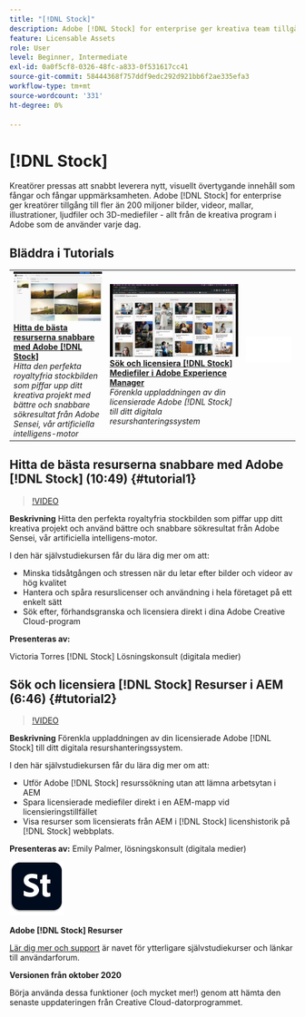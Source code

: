 ```yaml
---
title: "[!DNL Stock]"
description: Adobe [!DNL Stock] for enterprise ger kreativa team tillgång till fler än 200 miljoner bilder, videor, mallar, illustrationer, ljudfiler och 3D-resurser
feature: Licensable Assets
role: User
level: Beginner, Intermediate
exl-id: 0a0f5cf8-0326-48fc-a833-0f531617cc41
source-git-commit: 58444368f757ddf9edc292d921bb6f2ae335efa3
workflow-type: tm+mt
source-wordcount: '331'
ht-degree: 0%

---
```


# [!DNL Stock]

Kreatörer pressas att snabbt leverera nytt, visuellt övertygande innehåll som fångar och fångar uppmärksamheten. Adobe [!DNL Stock] for enterprise ger kreatörer tillgång till fler än 200 miljoner bilder, videor, mallar, illustrationer, ljudfiler och 3D-mediefiler - allt från de kreativa program i Adobe som de använder varje dag.

## Bläddra i Tutorials

<table style="table-layout:fixed">
<tr>
 <td>
   <a href="stock.md#tutorial1">
      <img alt="Hitta de bästa resurserna snabbare med Adobe [!DNL Stock]" src="../assets/stock_torres_thumbnail.jpg" />
   </a>
    <div>
   <a href="stock.md#tutorial1"><strong>Hitta de bästa resurserna snabbare med Adobe [!DNL Stock]</strong></a>
    </div>
    <em>Hitta den perfekta royaltyfria stockbilden som piffar upp ditt kreativa projekt med bättre och snabbare sökresultat från Adobe Sensei, vår artificiella intelligens-motor</em>
    <br>
  </td>
  <td>
   <a href="stock.md#tutorial2">
      <img alt="Sök och licensiera [!DNL Stock] Resurser i AEM" src="../assets/stock_aemintegration_palmer_thumbnail.jpg" />
   </a>
    <div>
   <a href="stock.md#tutorial2"><strong>Sök och licensiera [!DNL Stock] Mediefiler i Adobe Experience Manager</strong></a>
    </div>
    <em>Förenkla uppladdningen av din licensierade Adobe [!DNL Stock] till ditt digitala resurshanteringssystem</em>
    <br>
  </td>
  <td>
    <img alt="Avgränsare" src="../assets/Whitespacer.png" />
    <div>
    <br>
  </td>
</tr>
</table>

## Hitta de bästa resurserna snabbare med Adobe [!DNL Stock] (10:49) {#tutorial1}

>[!VIDEO](https://video.tv.adobe.com/v/326951?hidetitle=true)

**Beskrivning**
Hitta den perfekta royaltyfria stockbilden som piffar upp ditt kreativa projekt och använd bättre och snabbare sökresultat från Adobe Sensei, vår artificiella intelligens-motor.

I den här självstudiekursen får du lära dig mer om att:
* Minska tidsåtgången och stressen när du letar efter bilder och videor av hög kvalitet
* Hantera och spåra resurslicenser och användning i hela företaget på ett enkelt sätt
* Sök efter, förhandsgranska och licensiera direkt i dina Adobe Creative Cloud-program

**Presenteras av:**

Victoria Torres [!DNL Stock] Lösningskonsult (digitala medier)

## Sök och licensiera [!DNL Stock] Resurser i AEM (6:46) {#tutorial2}

>[!VIDEO](https://video.tv.adobe.com/v/326952?hidetitle=true)

**Beskrivning**
Förenkla uppladdningen av din licensierade Adobe [!DNL Stock] till ditt digitala resurshanteringssystem.

I den här självstudiekursen får du lära dig mer om att:
* Utför Adobe [!DNL Stock] resurssökning utan att lämna arbetsytan i AEM
* Spara licensierade mediefiler direkt i en AEM-mapp vid licensieringstillfället
* Visa resurser som licensierats från AEM i [!DNL Stock] licenshistorik på [!DNL Stock] webbplats.

**Presenteras av:**
Emily Palmer, lösningskonsult (digitala medier)

![[!DNL Stock] Logotyp](../assets/st_appicon_96.png)

**Adobe [!DNL Stock] Resurser**

[Lär dig mer och support](https://helpx.adobe.com/support/stock.html) är navet för ytterligare självstudiekurser och länkar till användarforum.

**Versionen från oktober 2020**

Börja använda dessa funktioner (och mycket mer!) genom att hämta den senaste uppdateringen från Creative Cloud-datorprogrammet.
